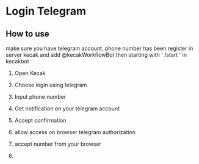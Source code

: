 # Login Telegram

## How to use

make sure you have telegram account, phone number has been register in server kecak and add @kecakWorkflowBot then starting with ' /start ' in kecakbot

1. Open Kecak

2. Choose login using telegram


3. Input phone number

4. Get notification on your telegram account

5. Accept confirmation

6. allow access on browser telegram authorization 

7. accept number from your browser 

8. 
